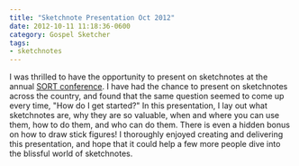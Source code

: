 ```yaml
---
title: "Sketchnote Presentation Oct 2012"
date: 2012-10-11 11:18:36-0600
category: Gospel Sketcher
tags:
- sketchnotes
---
```


I was thrilled to have the opportunity to present on sketchnotes at the annual <a href="https://bennorris.org/2012/10/11/sort" title="SORT 2012">SORT conference</a>. I have had the chance to present on sketchnotes across the country, and found that the same question seemed to come up every time, "How do I get started?" In this presentation, I lay out what sketchnotes are, why they are so valuable, when and where you can use them, how to do them, and who can do them. There is even a hidden bonus on how to draw stick figures! I thoroughly enjoyed creating and delivering this presentation, and hope that it could help a few more people dive into the blissful world of sketchnotes.
